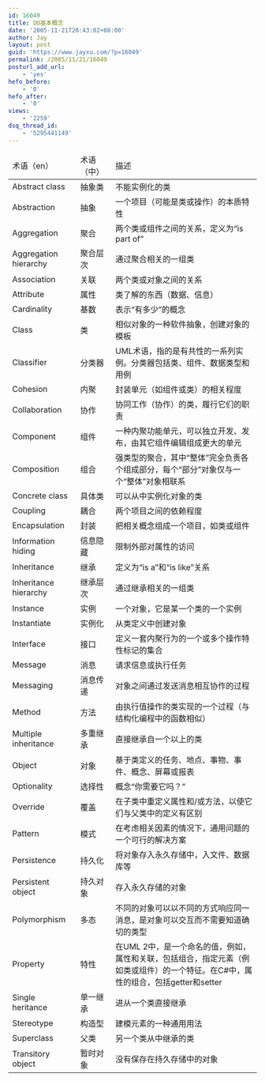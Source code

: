 ```yaml
---
id: 16049
title: OO基本概念
date: '2005-11-21T20:43:02+08:00'
author: Jay
layout: post
guid: 'https://www.jayxu.com/?p=16049'
permalink: /2005/11/21/16049
posturl_add_url:
    - 'yes'
hefo_before:
    - '0'
hefo_after:
    - '0'
views:
    - '2259'
dsq_thread_id:
    - '5295441149'
---
```


<table>
<thead>
<tr>
<td>术语（en）</td>
<td>术语（中）</td>
<td>描述</td>
</tr>
</thead>
<tbody>
<tr>
<td>Abstract class</td>
<td>抽象类</td>
<td>不能实例化的类</td>
</tr>
<tr>
<td>Abstraction</td>
<td>抽象</td>
<td>一个项目（可能是类或操作）的本质特性</td>
</tr>
<tr>
<td>Aggregation</td>
<td>聚合</td>
<td>两个类或组件之间的关系，定义为“is part of”</td>
</tr>
<tr>
<td>Aggregation hierarchy</td>
<td>聚合层次</td>
<td>通过聚合相关的一组类</td>
</tr>
<tr>
<td>Association</td>
<td>关联</td>
<td>两个类或对象之间的关系</td>
</tr>
<tr>
<td>Attribute</td>
<td>属性</td>
<td>类了解的东西（数据、信息）</td>
</tr>
<tr>
<td>Cardinality</td>
<td>基数</td>
<td>表示“有多少”的概念</td>
</tr>
<tr>
<td>Class</td>
<td>类</td>
<td>相似对象的一种软件抽象，创建对象的模板</td>
</tr>
<tr>
<td>Classifier</td>
<td>分类器</td>
<td>UML术语，指的是有共性的一系列实例。分类器包括类、组件、数据类型和用例</td>
</tr>
<tr>
<td>Cohesion</td>
<td>内聚</td>
<td>封装单元（如组件或类）的相关程度</td>
</tr>
<tr>
<td>Collaboration</td>
<td>协作</td>
<td>协同工作（协作）的类，履行它们的职责</td>
</tr>
<tr>
<td>Component</td>
<td>组件</td>
<td>一种内聚功能单元，可以独立开发、发布，由其它组件编辑组成更大的单元</td>
</tr>
<tr>
<td>Composition</td>
<td>组合</td>
<td>强类型的聚合，其中“整体”完全负责各个组成部分，每个“部分”对象仅与一个“整体”对象相联系</td>
</tr>
<tr>
<td>Concrete class</td>
<td>具体类</td>
<td>可以从中实例化对象的类</td>
</tr>
<tr>
<td>Coupling</td>
<td>耦合</td>
<td>两个项目之间的依赖程度</td>
</tr>
<tr>
<td>Encapsulation</td>
<td>封装</td>
<td>把相关概念组成一个项目，如类或组件</td>
</tr>
<tr>
<td>Information hiding</td>
<td>信息隐藏</td>
<td>限制外部对属性的访问</td>
</tr>
<tr>
<td>Inheritance</td>
<td>继承</td>
<td>定义为“is a”和“is like”关系</td>
</tr>
<tr>
<td>Inheritance hierarchy</td>
<td>继承层次</td>
<td>通过继承相关的一组类</td>
</tr>
<tr>
<td>Instance</td>
<td>实例</td>
<td>一个对象，它是某一个类的一个实例</td>
</tr>
<tr>
<td>Instantiate</td>
<td>实例化</td>
<td>从类定义中创建对象</td>
</tr>
<tr>
<td>Interface</td>
<td>接口</td>
<td>定义一套内聚行为的一个或多个操作特性标记的集合</td>
</tr>
<tr>
<td>Message</td>
<td>消息</td>
<td>请求信息或执行任务</td>
</tr>
<tr>
<td>Messaging</td>
<td>消息传递</td>
<td>对象之间通过发送消息相互协作的过程</td>
</tr>
<tr>
<td>Method</td>
<td>方法</td>
<td>由执行值操作的类实现的一个过程（与结构化编程中的函数相似）</td>
</tr>
<tr>
<td>Multiple inheritance</td>
<td>多重继承</td>
<td>直接继承自一个以上的类</td>
</tr>
<tr>
<td>Object</td>
<td>对象</td>
<td>基于类定义的任务、地点、事物、事件、概念、屏幕或报表</td>
</tr>
<tr>
<td>Optionality</td>
<td>选择性</td>
<td>概念“你需要它吗？”</td>
</tr>
<tr>
<td>Override</td>
<td>覆盖</td>
<td>在子类中重定义属性和/或方法，以使它们与父类中的定义有区别</td>
</tr>
<tr>
<td>Pattern</td>
<td>模式</td>
<td>在考虑相关因素的情况下，通用问题的一个可行的解决方案</td>
</tr>
<tr>
<td>Persistence</td>
<td>持久化</td>
<td>将对象存入永久存储中，入文件、数据库等</td>
</tr>
<tr>
<td>Persistent object</td>
<td>持久对象</td>
<td>存入永久存储的对象</td>
</tr>
<tr>
<td>Polymorphism</td>
<td>多态</td>
<td>不同的对象可以以不同的方式响应同一消息，是对象可以交互而不需要知道确切的类型</td>
</tr>
<tr>
<td>Property</td>
<td>特性</td>
<td>在UML 2中，是一个命名的值，例如，属性和关联，包括组合，指定元素（例如类或组件）的一个特征。在C#中，属性的组合，包括getter和setter</td>
</tr>
<tr>
<td>Single heritance</td>
<td>单一继承</td>
<td>进从一个类直接继承</td>
</tr>
<tr>
<td>Stereotype</td>
<td>构造型</td>
<td>建模元素的一种通用用法</td>
</tr>
<tr>
<td>Superclass</td>
<td>父类</td>
<td>另一个类从中继承的类</td>
</tr>
<tr>
<td>Transitory object</td>
<td>暂时对象</td>
<td>没有保存在持久存储中的对象</td>
</tr>
</tbody>
</table>